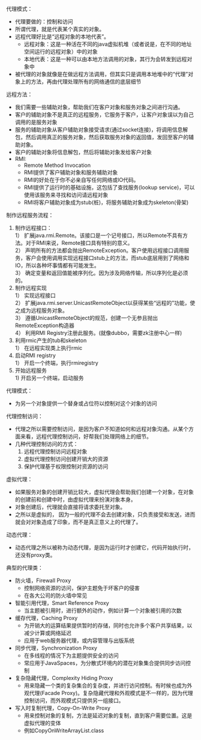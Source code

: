 代理模式：  
*  代理要做的：控制和访问  
*  所谓代理，就是代表某个真实的对象。  
*  远程代理好比是“远程对象的本地代表”。  
    * 远程对象：这是一种活在不同的java虚拟机堆（或者说是，在不同的地址空间运行的远程对象）中的对象  
    * 本地代表：这是一种可以由本地方法调用的对象，其行为会转发到远程对象中  
*  被代理的对象就像是在做远程方法调用，但其实只是调用本地堆中的“代理”对象上的方法，再由代理处理所有的网络通信的底层细节  
   
远程方法：  
  * 我们需要一些辅助对象，帮助我们在客户对象和服务对象之间进行沟通。
  * 客户的辅助对象不是真正的远程服务，它服务于客户，让客户对象误以为自己调用的是服务对象
  * 服务的辅助对象从客户辅助对象接受请求(通过socket连接)，将调用信息解包，然后调用真正的服务对象，然后获取服务对象的返回值，发回至客户的辅助对象。
  * 客户的辅助对象将信息解包，然后将辅助对象发给客户对象  
* RMI:  
  * Remote Method Invocation
  * RMI提供了客户辅助对象和服务辅助对象
  * RMI的好处在于你不必亲自写任何网络或IO代码。
  * RMI提供了运行时的基础设施，这包括了查找服务(lookup service)，可以使用该服务来寻找和访问请远程对象
  * RMI将客户辅助对象成为stub(桩)，将服务辅助对象成为skeleton(骨架)
  
制作远程服务流程：  
  1. 制作远程接口：  
    1） 扩展java.rmi.Remote。该接口是一个记号接口，所以Remote不具有方法。对于RMI来说，Remote接口具有特别的意义。  
    2） 声明所有的方法都会抛出RemoteException。客户使用远程接口调用服务，客户会使用调用实现远程接口stub上的方法，而stub底层用到了网络和IO，所以各种坏事情都有可能发生。  
    3） 确定变量和返回值能被序列化。因为涉及网络传输，所以序列化是必须的。  
  2. 制作远程实现  
    1） 实现远程接口  
    2） 扩展java.rmi.server.UnicastRemoteObject以获得某些“远程的”功能，使之成为远程服务对象。  
    3） 遵循UnicastRemoteObject的规范，创建一个无参且抛出RemoteException构造器  
    4） 利用RMI Registry注册此服务。(就像dubbo，需要zk注册中心一样)
  3. 利用rmic产生的tub和skeleton  
    1） 在远程实现类上执行rmic
  4. 启动RMI registry  
    1） 开启一个终端，执行rmiregistry
  5. 开始远程服务  
    1)  开启另一个终端，启动服务  
    
代理模式：  
* 为另一个对象提供一个替身或占位符以控制对这个对象的访问  

代理控制访问：  
* 代理之所以需要控制访问，是因为客户不知道如何和远程对象沟通。从某个方面来看，远程代理控制访问，好帮我们处理网络上的细节。
* 几种代理控制访问的方式：
    1) 远程代理控制访问远程对象
    2) 虚拟代理控制访问创建开销大的资源
    3) 保护代理基于权限控制对资源的访问  

虚拟代理：  
* 如果服务对象的创建开销比较大，虚拟代理会帮助我们创建一个对象，在对象的创建前和创建中时，由虚拟代理来扮演对象本身。
* 对象创建后，代理就会直接将请求委托至对象。
* 之所以是虚拟的， 因为一般的代理不会去创建对象，只负责接受和发送，进而就会对对象造成了印象，而不是真正意义上的代理了。

动态代理：  
* 动态代理之所以被称为动态代理，是因为运行时才创建它，代码开始执行时，还没有proxy类。  
  
典型的代理类：  
* 防火墙，Firewall Proxy
    * 控制网络资源的访问，保护主题免于坏客户的侵害
    * 在各大公司的防火墙中常见
* 智能引用代理，Smart Reference Proxy
    * 当主题被引用时，进行额外的动作，例如计算一个对象被引用的次数
* 缓存代理，Caching Proxy
    * 为开销大的运算结果提供暂时的存储，同时也允许多个客户共享结果，以减少计算或网络延迟
    * 应用于web服务器代理，或内容管理与出版系统
* 同步代理，Synchronization Proxy
    * 在多线程的情况下为主题提供安全的访问
    * 常应用于JavaSpaces，为分散式环境内的潜在对象集合提供同步访问控制
* 复杂隐藏代理，Complexity Hiding Proxy
    * 用来隐藏一个类的复杂集合的复杂度，并进行访问控制。有时候也成为外观代理(Facade Proxy)。复杂隐藏代理和外观模式是不一样的，因为代理控制访问，而外观模式只提供另一组接口。
* 写入时复制代理，Copy-On-Write Proxy
    * 用来控制对象的复制，方法是延迟对象的复制，直到客户需要位置。这是虚拟代理的变体
    * 例如CopyOnWriteArrayList.class
